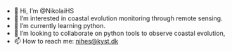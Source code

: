 - 👋 Hi, I’m @NikolaiHS
- 👀 I’m interested in coastal evolution monitoring through remote sensing.  
- 🌱 I’m currently learning python.
- 💞️ I’m looking to collaborate on python tools to observe coastal evolution,
- 📫 How to reach me: nihes@kyst.dk 

<!---
NikolaiHS/NikolaiHS is a ✨ special ✨ repository because its `README.md` (this file) appears on your GitHub profile.
You can click the Preview link to take a look at your changes.
--->
